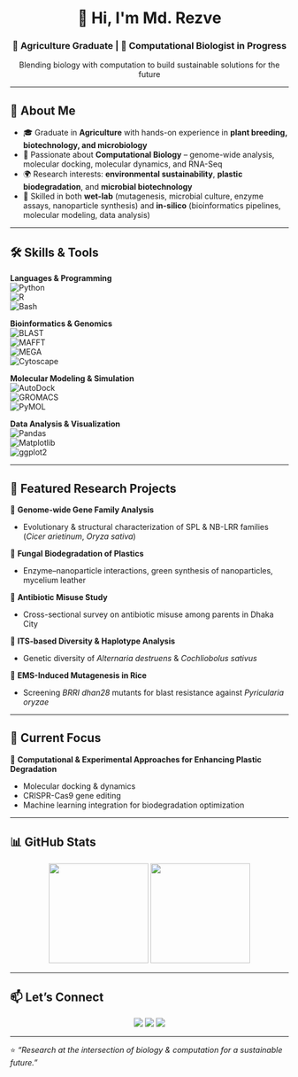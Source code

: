 <!-- Profile Header -->
<h1 align="center">👋 Hi, I'm Md. Rezve</h1>
<h3 align="center">🌱 Agriculture Graduate | 🔬 Computational Biologist in Progress</h3>
<p align="center">Blending biology with computation to build sustainable solutions for the future</p>

---

## 🚀 About Me  
- 🎓 Graduate in **Agriculture** with hands-on experience in **plant breeding, biotechnology, and microbiology**  
- 🧬 Passionate about **Computational Biology** – genome-wide analysis, molecular docking, molecular dynamics, and RNA-Seq  
- 🌍 Research interests: **environmental sustainability**, **plastic biodegradation**, and **microbial biotechnology**  
- 🧪 Skilled in both **wet-lab** (mutagenesis, microbial culture, enzyme assays, nanoparticle synthesis) and **in-silico** (bioinformatics pipelines, molecular modeling, data analysis)  

---

## 🛠️ Skills & Tools  

**Languages & Programming**  
![Python](https://img.shields.io/badge/-Python-3776AB?logo=python&logoColor=white)  
![R](https://img.shields.io/badge/-R-276DC3?logo=r&logoColor=white)  
![Bash](https://img.shields.io/badge/-Bash-4EAA25?logo=gnu-bash&logoColor=white)  

**Bioinformatics & Genomics**  
![BLAST](https://img.shields.io/badge/-BLAST-0096D6?logo=ncbi&logoColor=white)  
![MAFFT](https://img.shields.io/badge/-MAFFT-FF6F00?logo=bioconductor&logoColor=white)  
![MEGA](https://img.shields.io/badge/-MEGA-1E88E5?logo=megasync&logoColor=white)  
![Cytoscape](https://img.shields.io/badge/-Cytoscape-FF7043?logo=cytoscape&logoColor=white)  

**Molecular Modeling & Simulation**  
![AutoDock](https://img.shields.io/badge/-AutoDock-1976D2?logo=apachespark&logoColor=white)  
![GROMACS](https://img.shields.io/badge/-GROMACS-009688?logo=buffer&logoColor=white)  
![PyMOL](https://img.shields.io/badge/-PyMOL-512DA8?logo=python&logoColor=white)  

**Data Analysis & Visualization**  
![Pandas](https://img.shields.io/badge/-Pandas-150458?logo=pandas&logoColor=white)  
![Matplotlib](https://img.shields.io/badge/-Matplotlib-11557C?logo=plotly&logoColor=white)  
![ggplot2](https://img.shields.io/badge/-ggplot2-228B22?logo=rstudio&logoColor=white)  

---

## 📌 Featured Research Projects  

🔹 **Genome-wide Gene Family Analysis**  
- Evolutionary & structural characterization of SPL & NB-LRR families (*Cicer arietinum*, *Oryza sativa*)  

🔹 **Fungal Biodegradation of Plastics**  
- Enzyme–nanoparticle interactions, green synthesis of nanoparticles, mycelium leather  

🔹 **Antibiotic Misuse Study**  
- Cross-sectional survey on antibiotic misuse among parents in Dhaka City  

🔹 **ITS-based Diversity & Haplotype Analysis**  
- Genetic diversity of *Alternaria destruens* & *Cochliobolus sativus*  

🔹 **EMS-Induced Mutagenesis in Rice**  
- Screening *BRRI dhan28* mutants for blast resistance against *Pyricularia oryzae*  

---

## 🌟 Current Focus  

📖 **Computational & Experimental Approaches for Enhancing Plastic Degradation**  
- Molecular docking & dynamics  
- CRISPR-Cas9 gene editing  
- Machine learning integration for biodegradation optimization  

---

## 📊 GitHub Stats  

<p align="center">
  <img src="https://github-readme-stats.vercel.app/api?username=your-username&show_icons=true&theme=tokyonight&count_private=true" height="180px"/>
  <img src="https://github-readme-stats.vercel.app/api/top-langs/?username=your-username&layout=compact&theme=tokyonight" height="180px"/>
</p>

---

## 📫 Let’s Connect  

<p align="center">
  <a href="mailto:mdrezve66@gmail.com"><img src="https://img.shields.io/badge/Email-D14836?logo=gmail&logoColor=white"></a>
  <a href="https://www.linkedin.com/in/mdrezve"><img src="https://img.shields.io/badge/LinkedIn-0A66C2?logo=linkedin&logoColor=white"></a>
  <a href="https://orcid.org/0009-0008-0036-4716"><img src="https://img.shields.io/badge/ORCID-A6CE39?logo=orcid&logoColor=white"></a>
</p>

---

⭐️ *“Research at the intersection of biology & computation for a sustainable future.”*
